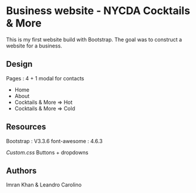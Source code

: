 <h1>Business website - NYCDA Cocktails & More</h1>

This is my first website build with Bootstrap. The goal was to construct a website for a business.

<h2>Design</h2>

Pages	: 4 + 1 modal for contacts

<ul>
	<li>Home</li>
	<li>About</li>
	<li>Cocktails & More => Hot</li>
	<li>Cocktails & More => Cold</li>
</ul>

<h2>Resources</h2>

Bootstrap 		: V3.3.6
font-awesome 	: 4.6.3
	
<i>Custom.css</i>
Buttons + dropdowns

<h2>Authors</h2>
Imran Khan & Leandro Carolino









